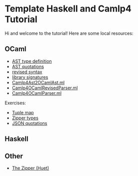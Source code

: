 # Template Haskell and Camlp4 Tutorial

Hi and welcome to the tutorial! Here are some local resources:

## OCaml

 * [AST type definition](doc/ocaml/Camlp4Ast.partial.ml.html)
 * [AST quotations](doc/ocaml/ast.html)
 * [revised syntax](doc/ocaml/revised.html)
 * [library signatures](doc/ocaml/Sig.ml.html)
 * [Camlp4Ast2OCamlAst.ml](doc/ocaml/Camlp4Ast2OCamlAst.ml.html)
 * [Camlp4OCamlRevisedParser.ml](doc/ocaml/Camlp4OCamlRevisedParser.ml.html)
 * [Camlp4OCamlParser.ml](doc/ocaml/Camlp4OCamlParser.ml.html)

Exercises:

 * [Tuple map](exercises/ocaml/tuple_map/index.html)
 * [Zipper types](exercises/ocaml/zipper/index.html)
 * [JSON quotations](exercises/ocaml/json_quot/index.html)

## Haskell

## Other

 * [The Zipper (Huet)](doc/huet-zipper.pdf)
